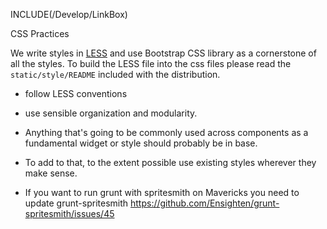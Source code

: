 INCLUDE(/Develop/LinkBox)
<div class="title"> CSS Practices </div>

We write styles in [LESS](http://lesscss.org/) and use Bootstrap CSS library as a cornerstone of all the styles. To build the LESS file into the css files please read the `static/style/README` included with the distribution.

* follow LESS conventions
* use sensible organization and modularity.
* Anything that's going to be commonly used across components as a fundamental widget or style should probably be in base.  
* To add to that, to the extent possible use existing styles wherever they make sense.

* If you want to run grunt with spritesmith on Mavericks you need to update grunt-spritesmith https://github.com/Ensighten/grunt-spritesmith/issues/45
